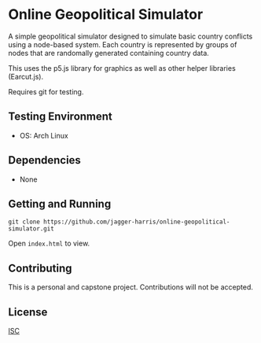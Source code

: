 # Online Geopolitical Simulator

A simple geopolitical simulator designed to simulate basic country conflicts using a node-based system. Each country is represented by groups of nodes that are randomally generated containing country data.

This uses the p5.js library for graphics as well as other helper libraries (Earcut.js).

Requires git for testing.

## Testing Environment
* OS: Arch Linux

## Dependencies
* None

## Getting and Running

```shell
git clone https://github.com/jagger-harris/online-geopolitical-simulator.git
```

Open `index.html` to view.

## Contributing
This is a personal and capstone project. Contributions will not be accepted.

## License
[ISC](https://choosealicense.com/licenses/isc/)
